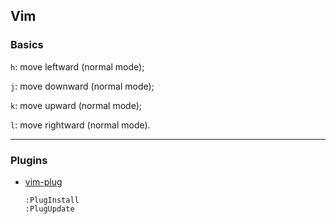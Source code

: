 ## Vim

### Basics

`h`: move leftward (normal mode);

`j`: move downward (normal mode);

`k`: move upward (normal mode);

`l`: move rightward (normal mode).

--------

### Plugins

- [vim-plug](https://github.com/junegunn/vim-plug)
  ```
  :PlugInstall
  :PlugUpdate
  ```
